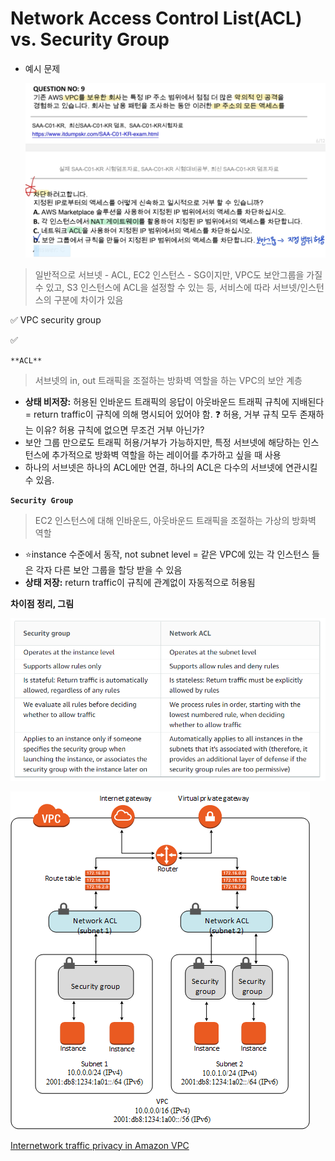 # Network Access Control List(ACL) vs. Security Group

- 예시 문제
    
    ![SmartSelect_20220124-112446_Samsung Notes.jpg](Network%20Access%20Control%20List(ACL)%20vs%20Security%20Group%20c33b59cee8d94458a22092f692436bb5/SmartSelect_20220124-112446_Samsung_Notes.jpg)
    

> 일반적으로 서브넷 - ACL, EC2 인스턴스 - SG이지만, VPC도 보안그룹을 가질 수 있고, S3 인스턴스에 ACL을 설정할 수 있는 등, 서비스에 따라 서브넷/인스턴스의 구분에 차이가 있음
> 

✅ VPC security group

✅ 

`**ACL**`

> 서브넷의 in, out 트래픽을 조절하는 방화벽 역할을 하는 VPC의 보안 계층
> 
- **상태 비저장:** 허용된 인바운드 트래픽의 응답이 아웃바운드 트래픽 규칙에 지배된다 = return traffic이 규칙에 의해 명시되어 있어야 함.
❓ 허용, 거부 규칙 모두 존재하는 이유? 허용 규칙에 없으면 무조건 거부 아닌가?
- 보안 그룹 만으로도 트래픽 허용/거부가 가능하지만, 특정 서브넷에 해당하는 인스턴스에 추가적으로 방화벽 역할을 하는 레이어를 추가하고 싶을 때 사용
- 하나의 서브넷은 하나의 ACL에만 연결, 하나의 ACL은 다수의 서브넷에 연관시킬 수 있음.

**`Security Group`**

> EC2 인스턴스에 대해 인바운드, 아웃바운드 트래픽을 조절하는 가상의 방화벽 역할
> 
- ⭐instance 수준에서 동작, not subnet level = 같은 VPC에 있는 각 인스턴스 들은 각자 다른 보안 그룹을 할당 받을 수 있음
- **상태 저장:** return traffic이 규칙에 관계없이 자동적으로 허용됨

**차이점 정리, 그림**

![Untitled](Network%20Access%20Control%20List(ACL)%20vs%20Security%20Group%20c33b59cee8d94458a22092f692436bb5/Untitled.png)

![Untitled](Network%20Access%20Control%20List(ACL)%20vs%20Security%20Group%20c33b59cee8d94458a22092f692436bb5/Untitled%201.png)

[Internetwork traffic privacy in Amazon VPC](https://docs.aws.amazon.com/vpc/latest/userguide/VPC_Security.html#VPC_Security_Comparison)